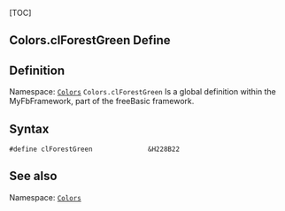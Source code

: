 [TOC]
## Colors.clForestGreen Define

## Definition
Namespace: [`Colors`](Colors.md)
`Colors.clForestGreen` Is a global definition within the MyFbFramework, part of the freeBasic framework.
## Syntax

```freeBasic
#define clForestGreen              &H228B22
```

## See also
Namespace: [`Colors`](Colors.md)
